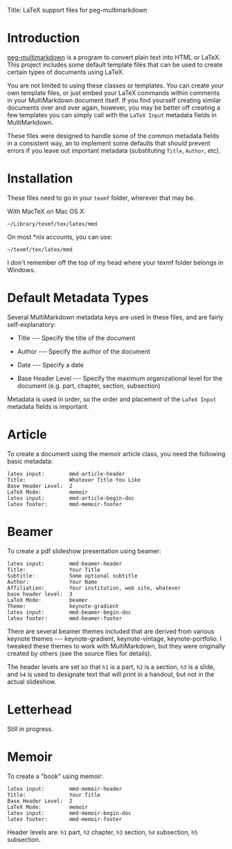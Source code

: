 Title:	LaTeX support files for peg-multimarkdown  


# Introduction #

[peg-multimarkdown] is a program to convert plain text into HTML or LaTeX.
This project includes some default template files that can be used to create
certain types of documents using LaTeX.

You are not limited to using these classes or templates. You can create your
own template files, or just embed your LaTeX commands within comments in your
MultiMarkdown document itself. If you find yourself creating similar documents
over and over again, however, you may be better off creating a few templates
you can simply call with the `LaTeX Input` metadata fields in MultiMarkdown.

These files were designed to handle some of the common metadata fields in a
consistent way, an to implement some defaults that *should* prevent errors if
you leave out important metadata (substituting `Title`, `Author`, etc).

[peg-multimarkdown]: https://github.com/fletcher/peg-multimarkdown


# Installation #

These files need to go in your `texmf` folder, wherever that may be.

With MacTeX on Mac OS X:

	~/Library/texmf/tex/latex/mmd

On most *nix accounts, you can use:

	~/texmf/tex/latex/mmd

I don't remember off the top of my head where your texmf folder belongs in
Windows.


# Default Metadata Types #

Several MultiMarkdown metadata keys are used in these files, and are fairly
self-explanatory:

* Title				--- Specify the title of the document

* Author			--- Specify the author of the document

* Date				--- Specify a date

* Base Header Level --- Specify the maximum organizational level for the
  document (e.g. part, chapter, section, subsection)

Metadata is used in order, so the order and placement of the `LaTeX Input`
metadata fields is important.


# Article #

To create a document using the memoir article class, you need the following
basic metadata:


	latex input:		mmd-article-header
	Title:				Whatever Title You Like 
	Base Header Level:	2  
	LaTeX Mode:			memoir  
	latex input:		mmd-article-begin-doc
	latex footer:		mmd-memoir-footer


# Beamer #

To create a pdf slideshow presentation using beamer:

	latex input:		mmd-beamer-header  
	Title:				Your Title  
	Subtitle:			Some optional subtitle 
	Author:				Your Name  
	Affiliation:		Your institution, web site, whatever
	base header level:	3
	LaTeX Mode:			beamer  
	Theme:				keynote-gradient  
	latex input:		mmd-beamer-begin-doc  
	latex footer:		mmd-beamer-footer  

There are several beamer themes included that are derived from various keynote
themes --- keynote-gradient, keynote-vintage, keynote-portfolio. I tweaked
these themes to work with MultiMarkdown, but they were originally created by
others (see the source files for details).

The header levels are set so that `h1` is a part, `h2` is a section, `h3` is a
slide, and `h4` is used to designate text that will print in a handout, but
not in the actual slideshow.


# Letterhead #

Still in progress.


# Memoir #

To create a "book" using memoir:

	latex input:		mmd-memoir-header
	Title:				Your Title
	Base Header Level:	2
	LaTeX Mode:			memoir  
	latex input:		mmd-memoir-begin-doc
	latex footer:		mmd-memoir-footer

Header levels are: `h1` part, `h2` chapter, `h3` section, `h4` subsection,
`h5` subsection.
